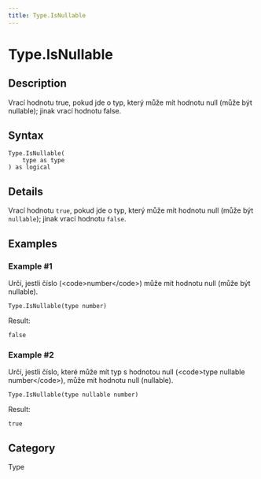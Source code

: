 ```yaml
---
title: Type.IsNullable
---
```


# Type.IsNullable


## Description

Vrací hodnotu true, pokud jde o typ, který může mít hodnotu null (může být nullable); jinak vrací hodnotu false.


## Syntax

```powerquery
Type.IsNullable(
    type as type
) as logical
```


## Details

Vrací hodnotu <code>true</code>, pokud jde o typ, který může mít hodnotu null (může být <code>nullable</code>); jinak vrací hodnotu <code>false</code>.


## Examples

### Example #1 
Určí, jestli číslo (&lt;code&gt;number&lt;/code&gt;) může mít hodnotu null (může být nullable).
```powerquery
Type.IsNullable(type number)
```

Result: 
```powerquery
false
```


### Example #2 
Určí, jestli číslo, které může mít typ s hodnotou null (&lt;code&gt;type nullable number&lt;/code&gt;), může mít hodnotu null (nullable).
```powerquery
Type.IsNullable(type nullable number)
```

Result: 
```powerquery
true
```




## Category
Type
